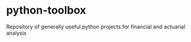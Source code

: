 # python-toolbox
Repository of generally useful python projects for financial and actuarial analysis
